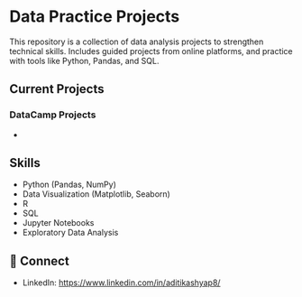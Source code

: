 # Data Practice Projects

This repository is a collection of data analysis projects to strengthen technical skills. Includes guided projects from online platforms, and practice with tools like Python, Pandas, and SQL.

## Current Projects

### DataCamp Projects
  - 

## Skills
- Python (Pandas, NumPy)
- Data Visualization (Matplotlib, Seaborn)
- R
- SQL
- Jupyter Notebooks
- Exploratory Data Analysis

## 🔗 Connect
  - LinkedIn: https://www.linkedin.com/in/aditikashyap8/

